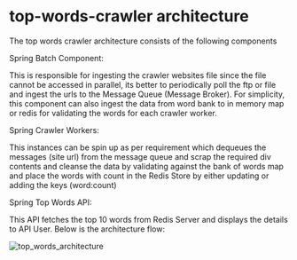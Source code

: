 # top-words-crawler architecture

The top words crawler architecture consists of the following components

Spring Batch Component:

This is responsible for ingesting the crawler websites file since the file cannot be accessed in parallel, its better to periodically poll the ftp or file 
and ingest the urls to the Message Queue (Message Broker). For simplicity, this component can also ingest the data from word bank to in memory map or redis for
validating the words for each crawler worker.

Spring Crawler Workers:

This instances can be spin up as per requirement which dequeues the messages (site url) from the message queue and scrap the required div contents and 
cleanse the data by validating against the bank of words map and place the words with count in the Redis Store by either updating or adding the keys (word:count)

Spring Top Words API:

This API fetches the top 10 words from Redis Server and displays the details to API User. Below is the architecture flow:

![top_words_architecture](https://github.com/yvnb/top-words-crawler/assets/18187490/4f332ad3-f368-49dd-90b4-1dc66075f5c4)



